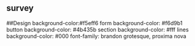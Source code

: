 ## survey

##Design
background-color:#f5eff6
form background-color: #f6d9b1
button background-color: #4b435b
section background-color: #fff
lines background-color: #000
font-family: brandon grotesque, proxima nova


